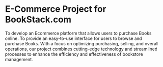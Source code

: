 # E-Commerce Project for BookStack.com

To develop an Ecommerce platform that allows users to purchase Books online. To provide an easy-to-use interface for users to browse and purchase Books. With a focus on optimizing purchasing, selling, and overall operations, our project combines cutting-edge technology and streamlined processes to enhance the efficiency and effectiveness of bookstore management.
